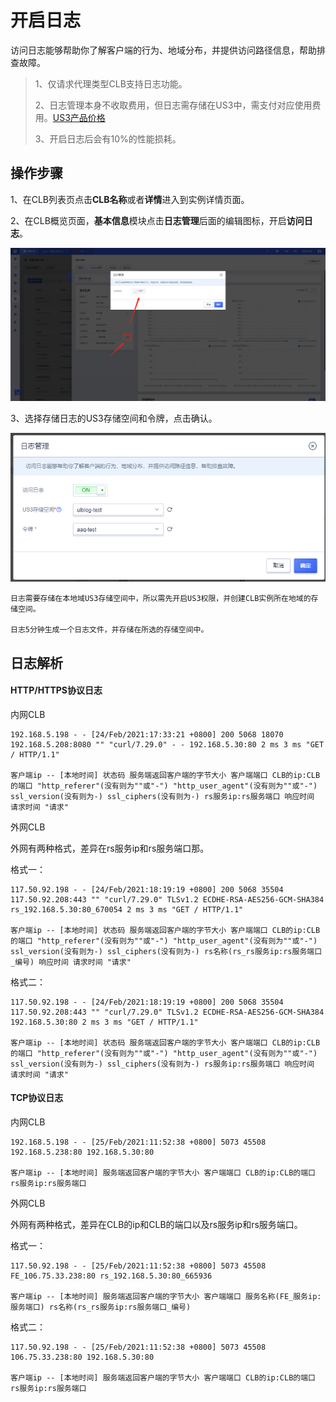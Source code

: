 # 开启日志

访问日志能够帮助你了解客户端的行为、地域分布，并提供访问路径信息，帮助排查故障。

> 1、仅请求代理类型CLB支持日志功能。
> 
> 2、日志管理本身不收取费用，但日志需存储在US3中，需支付对应使用费用。[US3产品价格](https://docs.ucloud.cn/ufile/bill/billing)
> 
> 3、开启日志后会有10%的性能损耗。

## 操作步骤

1、在CLB列表页点击**CLB名称**或者**详情**进入到实例详情页面。

2、在CLB概览页面，**基本信息**模块点击**日志管理**后面的编辑图标，开启**访问日志**。

![](/images/ulblog.png)

3、选择存储日志的US3存储空间和令牌，点击确认。

![](/images/ulblog2.png)


```
日志需要存储在本地域US3存储空间中，所以需先开启US3权限，并创建CLB实例所在地域的存储空间。

日志5分钟生成一个日志文件，并存储在所选的存储空间中。
```

## 日志解析

#### HTTP/HTTPS协议日志

内网CLB

```
192.168.5.198 - - [24/Feb/2021:17:33:21 +0800] 200 5068 18070 192.168.5.208:8080 "" "curl/7.29.0" - - 192.168.5.30:80 2 ms 3 ms "GET / HTTP/1.1"

客户端ip -- [本地时间] 状态码 服务端返回客户端的字节大小 客户端端口 CLB的ip:CLB的端口 "http_referer"(没有则为""或"-") "http_user_agent"(没有则为""或"-") ssl_version(没有则为-) ssl_ciphers(没有则为-) rs服务ip:rs服务端口 响应时间 请求时间 "请求"
```

外网CLB

外网有两种格式，差异在rs服务ip和rs服务端口那。

格式一：

```
117.50.92.198 - - [24/Feb/2021:18:19:19 +0800] 200 5068 35504 117.50.92.208:443 "" "curl/7.29.0" TLSv1.2 ECDHE-RSA-AES256-GCM-SHA384 rs_192.168.5.30:80_670054 2 ms 3 ms "GET / HTTP/1.1"

客户端ip -- [本地时间] 状态码 服务端返回客户端的字节大小 客户端端口 CLB的ip:CLB的端口 "http_referer"(没有则为""或"-") "http_user_agent"(没有则为""或"-") ssl_version(没有则为-) ssl_ciphers(没有则为-) rs名称(rs_rs服务ip:rs服务端口_编号) 响应时间 请求时间 "请求"
```

格式二：

```
117.50.92.198 - - [24/Feb/2021:18:19:19 +0800] 200 5068 35504 117.50.92.208:443 "" "curl/7.29.0" TLSv1.2 ECDHE-RSA-AES256-GCM-SHA384 192.168.5.30:80 2 ms 3 ms "GET / HTTP/1.1"

客户端ip -- [本地时间] 状态码 服务端返回客户端的字节大小 客户端端口 CLB的ip:CLB的端口 "http_referer"(没有则为""或"-") "http_user_agent"(没有则为""或"-") ssl_version(没有则为-) ssl_ciphers(没有则为-) rs服务ip:rs服务端口 响应时间 请求时间 "请求"
```

#### TCP协议日志

内网CLB
```
192.168.5.198 - - [25/Feb/2021:11:52:38 +0800] 5073 45508 192.168.5.238:80 192.168.5.30:80

客户端ip -- [本地时间] 服务端返回客户端的字节大小 客户端端口 CLB的ip:CLB的端口 rs服务ip:rs服务端口
```

外网CLB

外网有两种格式，差异在CLB的ip和CLB的端口以及rs服务ip和rs服务端口。

格式一：

```
117.50.92.198 - - [25/Feb/2021:11:52:38 +0800] 5073 45508 FE_106.75.33.238:80 rs_192.168.5.30:80_665936

客户端ip -- [本地时间] 服务端返回客户端的字节大小 客户端端口 服务名称(FE_服务ip:服务端口) rs名称(rs_rs服务ip:rs服务端口_编号)
```

格式二：

```
117.50.92.198 - - [25/Feb/2021:11:52:38 +0800] 5073 45508 106.75.33.238:80 192.168.5.30:80

客户端ip -- [本地时间] 服务端返回客户端的字节大小 客户端端口 CLB的ip:CLB的端口 rs服务ip:rs服务端口
```

